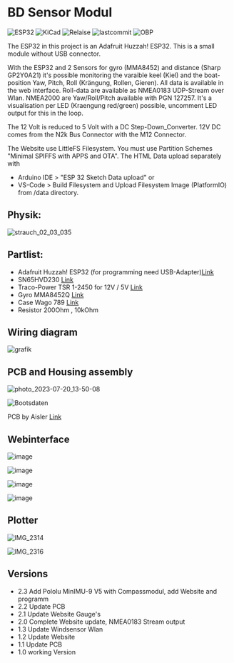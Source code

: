 # BD Sensor Modul

![ESP32](https://img.shields.io/badge/ESP32-grey?logo=Espressif)
![KiCad](https://img.shields.io/badge/KiCad-darkblue?logo=KiCad)
![Relaise](https://img.shields.io/github/release-date/gerryvel/Bootsdaten?)
![lastcommit](https://img.shields.io/github/last-commit/gerryvel/Bootsdaten)
![OBP](https://img.shields.io/badge/Sailing_with-OpenBoatsProjects-blue)

The ESP32 in this project is an Adafruit Huzzah! ESP32. This is a small module without USB connector.

With the ESP32 and 2 Sensors for gyro (MMA8452) and distance (Sharp GP2Y0A21) it's possible
monitoring the varaible keel (Kiel) and the boat-position Yaw, Pitch, Roll (Krängung, Rollen, Gieren). 
All data is available in the web interface. 
Roll-data are available as NMEA0183 UDP-Stream over Wlan.
NMEA2000 are Yaw/Roll/Pitch available with PGN 127257.
It's a visualisation per LED (Kraengung red/green) possible, uncomment LED output for this in the loop.

The 12 Volt is reduced to 5 Volt with a DC Step-Down_Converter. 12V DC comes from the N2k Bus Connector with the M12 Connector.

The Website use LittleFS Filesystem. You must use Partition Schemes "Minimal SPIFFS with APPS and OTA".
The HTML Data upload separately with 
- Arduino IDE > "ESP 32 Sketch Data upload" or 
- VS-Code > Build Filesystem and Upload Filesystem Image (PlatformIO) 
from /data directory.

## Physik:

![strauch_02_03_035](https://github.com/gerryvel/Bootsdaten/assets/17195231/089ffe03-a30e-45d0-bf36-3a9d06e02bc7)


## Partlist:

- Adafruit Huzzah! ESP32 (for programming need USB-Adapter)[Link](https://www.exp-tech.de/plattformen/internet-of-things-iot/9350/adafruit-huzzah32-esp32-breakout-board)
- SN65HVD230 [Link](https://www.reichelt.de/high-speed-can-transceiver-1-mbit-s-3-3-v-so-8-sn-65hvd230d-p58427.html?&trstct=pos_0&nbc=1)
- Traco-Power TSR 1-2450 for 12V / 5V [Link](https://www.reichelt.de/dc-dc-wandler-tsr-1-1-w-5-v-1000-ma-sil-to-220-tsr-1-2450-p116850.html?search=tsr+1-24)
- Gyro MMA8452Q [Link](https://www.reichelt.de/entwicklerboards-beschleunigungsmesser-board-mma8452q-debo-sens-acc3-p284397.html)
- Case Wago 789 [Link](https://www.conrad.de/de/p/wago-789-905-hutschienen-gehaeuse-90-x-17-5-x-55-polyamid-6-6-grau-1-set-530120.html)
- Resistor 200Ohm , 10kOhm


## Wiring diagram

![grafik](https://github.com/gerryvel/Bootsdaten/assets/17195231/5571a0f5-8a37-4b18-a9da-5ba11bb2f8b1)

## PCB and Housing assembly

![photo_2023-07-20_13-50-08](https://github.com/gerryvel/Bootsdaten/assets/17195231/ef5a9be6-c718-4481-8ee6-a68689e1808c)

![Bootsdaten](https://github.com/gerryvel/Bootsdaten/assets/17195231/b4be1809-5393-4396-8dcf-747c5ca8a09e)

PCB by Aisler [Link](https://aisler.net/p/NZFHAMAJ)

## Webinterface

![image](https://github.com/user-attachments/assets/d4dc4f33-6e58-43d9-b7c4-10e848a5ee16)

![image](https://github.com/user-attachments/assets/f69d6575-1ac2-499b-8d04-a23bc08548e9)

![image](https://github.com/user-attachments/assets/2348caff-3b6f-46d9-891f-991ea3ca2e12)

![image](https://github.com/user-attachments/assets/b88cad09-4c7a-4b57-999e-0fbe037e8dbd)

## Plotter

![IMG_2314](https://github.com/gerryvel/Bootsdaten/assets/17195231/febcb30e-3672-4694-8fb3-9ba91a55eb29)

![IMG_2316](https://github.com/gerryvel/Bootsdaten/assets/17195231/5e494e51-6be4-4165-be44-a78ecafa7947)


## Versions

- 2.3 Add Pololu MinIMU-9 V5 with Compassmodul, add Website and programm
- 2.2 Update PCB
- 2.1 Update Website Gauge's
- 2.0 Complete Website update, NMEA0183 Stream output
- 1.3 Update Windsensor Wlan
- 1.2 Update Website
- 1.1 Update PCB
- 1.0 working Version
